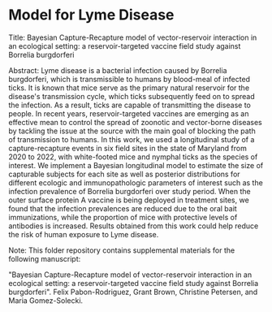 # Model for Lyme Disease

Title: Bayesian Capture-Recapture model of vector-reservoir interaction in an ecological setting: a reservoir-targeted vaccine field study against Borrelia burgdorferi

Abstract: Lyme disease is a bacterial infection caused by Borrelia burgdorferi, which is transmissible to humans by blood-meal of infected ticks. It is known that mice serve as the primary natural reservoir for the disease's transmission cycle, which ticks subsequently feed on to spread the infection. As a result, ticks are capable of transmitting the disease to people. In recent years, reservoir-targeted vaccines are emerging as an effective mean to control the spread of zoonotic and vector-borne diseases by tackling the issue at the source with the main goal of blocking the path of transmission to humans. In this work, we used a longitudinal study of a capture-recapture events in six field sites in the state of Maryland from 2020 to 2022, with white-footed mice and nymphal ticks as the species of interest. We implement a Bayesian longitudinal model to estimate the size of capturable subjects for each site as well as posterior distributions for different ecologic and immunopathologic parameters of interest such as the infection prevalence of Borrelia burgdorferi over study period. When the outer surface protein A vaccine is being deployed in treatment sites, we found that the infection prevalences are reduced due to the oral bait immunizations, while the proportion of mice with protective levels of antibodies is increased. Results obtained from this work could help reduce the risk of human exposure to Lyme disease.

Note: This folder repository contains supplemental materials for the following manuscript:

"Bayesian Capture-Recapture model of vector-reservoir interaction in an ecological setting: a reservoir-targeted vaccine field study against Borrelia burgdorferi". Felix Pabon-Rodriguez, Grant Brown, Christine Petersen, and Maria Gomez-Solecki.
